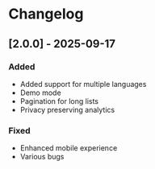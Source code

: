 # Changelog

## [2.0.0] - 2025-09-17
### Added
- Added support for multiple languages
- Demo mode
- Pagination for long lists
- Privacy preserving analytics

### Fixed
- Enhanced mobile experience
- Various bugs

